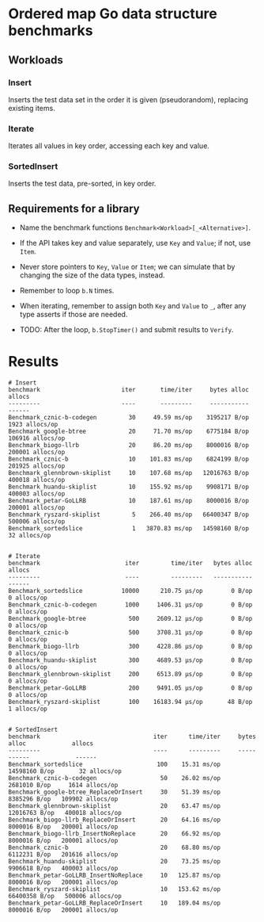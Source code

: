 # Ordered map Go data structure benchmarks

## Workloads

### Insert

Inserts the test data set in the order it is given (pseudorandom),
replacing existing items.

### Iterate

Iterates all values in key order, accessing each key and value.

### SortedInsert

Inserts the test data, pre-sorted, in key order.


## Requirements for a library

  - Name the benchmark functions
    `Benchmark<Workload>[_<Alternative>]`.

  - If the API takes key and value separately, use `Key` and `Value`;
    if not, use `Item`.

  - Never store pointers to `Key`, `Value` or `Item`; we can simulate
	that by changing the size of the data types, instead.

  - Remember to loop `b.N` times.

  - When iterating, remember to assign both `Key` and `Value` to `_`,
	after any type asserts if those are needed.

  - TODO: After the loop, `b.StopTimer()` and submit results to `Verify`.

# Results

```
# Insert
benchmark                       iter       time/iter     bytes alloc             allocs
---------                       ----       ---------     -----------             ------
Benchmark_cznic-b-codegen         30     49.59 ms/op    3195217 B/op     1923 allocs/op
Benchmark_google-btree            20     71.70 ms/op    6775184 B/op   106916 allocs/op
Benchmark_biogo-llrb              20     86.20 ms/op    8000016 B/op   200001 allocs/op
Benchmark_cznic-b                 10    101.83 ms/op    6824199 B/op   201925 allocs/op
Benchmark_glennbrown-skiplist     10    107.68 ms/op   12016763 B/op   400018 allocs/op
Benchmark_huandu-skiplist         10    155.92 ms/op    9908171 B/op   400003 allocs/op
Benchmark_petar-GoLLRB            10    187.61 ms/op    8000016 B/op   200001 allocs/op
Benchmark_ryszard-skiplist         5    266.40 ms/op   66400347 B/op   500006 allocs/op
Benchmark_sortedslice              1   3870.83 ms/op   14598160 B/op       32 allocs/op


# Iterate
benchmark                        iter         time/iter   bytes alloc        allocs
---------                        ----         ---------   -----------        ------
Benchmark_sortedslice           10000      210.75 μs/op        0 B/op   0 allocs/op
Benchmark_cznic-b-codegen        1000     1406.31 μs/op        0 B/op   0 allocs/op
Benchmark_google-btree            500     2609.12 μs/op        0 B/op   0 allocs/op
Benchmark_cznic-b                 500     3708.31 μs/op        0 B/op   0 allocs/op
Benchmark_biogo-llrb              300     4228.86 μs/op        0 B/op   0 allocs/op
Benchmark_huandu-skiplist         300     4689.53 μs/op        0 B/op   0 allocs/op
Benchmark_glennbrown-skiplist     200     6513.89 μs/op        0 B/op   0 allocs/op
Benchmark_petar-GoLLRB            200     9491.05 μs/op        0 B/op   0 allocs/op
Benchmark_ryszard-skiplist        100    16183.94 μs/op       48 B/op   1 allocs/op


# SortedInsert
benchmark                                iter      time/iter     bytes alloc             allocs
---------                                ----      ---------     -----------             ------
Benchmark_sortedslice                     100    15.31 ms/op   14598160 B/op       32 allocs/op
Benchmark_cznic-b-codegen                  50    26.02 ms/op    2681010 B/op     1614 allocs/op
Benchmark_google-btree_ReplaceOrInsert     30    51.39 ms/op    8385296 B/op   109902 allocs/op
Benchmark_glennbrown-skiplist              20    63.47 ms/op   12016763 B/op   400018 allocs/op
Benchmark_biogo-llrb_ReplaceOrInsert       20    64.16 ms/op    8000016 B/op   200001 allocs/op
Benchmark_biogo-llrb_InsertNoReplace       20    66.92 ms/op    8000016 B/op   200001 allocs/op
Benchmark_cznic-b                          20    68.80 ms/op    6112231 B/op   201616 allocs/op
Benchmark_huandu-skiplist                  20    73.25 ms/op    9906618 B/op   400003 allocs/op
Benchmark_petar-GoLLRB_InsertNoReplace     10   125.87 ms/op    8000016 B/op   200001 allocs/op
Benchmark_ryszard-skiplist                 10   153.62 ms/op   66400358 B/op   500006 allocs/op
Benchmark_petar-GoLLRB_ReplaceOrInsert     10   189.04 ms/op    8000016 B/op   200001 allocs/op
```
